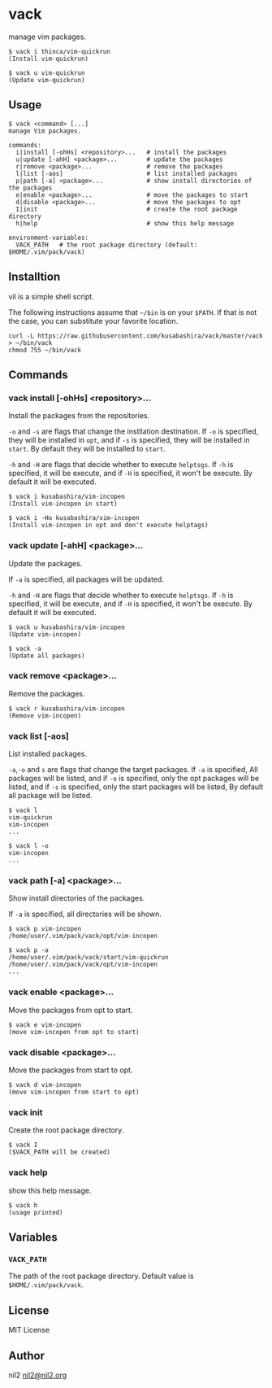 vack
====

manage vim packages.

```
$ vack i thinca/vim-quickrun
(Install vim-quickrun)

$ vack u vim-quickrun
(Update vim-quickrun)
```

Usage
-----

```
$ vack <command> [...]
manage Vim packages.

commands:
  i|install [-ohHs] <repository>...   # install the packages
  u|update [-ahH] <package>...        # update the packages
  r|remove <package>...               # remove the packages
  l|list [-aos]                       # list installed packages
  p|path [-a] <package>...            # show install directories of the packages
  e|enable <package>...               # move the packages to start
  d|disable <package>...              # move the packages to opt
  I|init                              # create the root package directory
  h|help                              # show this help message

environment-variables:
  VACK_PATH   # the root package directory (default: $HOME/.vim/pack/vack)
```

Installtion
-----------

vil is a simple shell script.

The following instructions assume that `~/bin` is on your `$PATH`. If that is not the case, you can substitute your favorite location.

```
curl -L https://raw.githubusercontent.com/kusabashira/vack/master/vack > ~/bin/vack
chmod 755 ~/bin/vack
```

Commands
--------

### vack install [-ohHs] \<repository\>...   

Install the packages from the repositories.

`-o` and `-s` are flags that change the instllation destination.
If `-o` is specified, they will be installed in `opt`,
and if `-s` is specified, they will be installed in `start`.
By default they will be installed to `start`.

`-h` and `-H` are flags that decide whether to execute `helptsgs`.
If `-h` is specified, it will be execute,
and if `-H` is specified, it won't be execute.
By default it will be executed.

```
$ vack i kusabashira/vim-incopen
(Install vim-incopen in start)

$ vack i -Ho kusabashira/vim-incopen
(Install vim-incopen in opt and don't execute helptags)
```

### vack update [-ahH] \<package\>...        

Update the packages.

If `-a` is specified, all packages will be updated.

`-h` and `-H` are flags that decide whether to execute `helptsgs`.
If `-h` is specified, it will be execute,
and if `-H` is specified, it won't be execute.
By default it will be executed.

```
$ vack u kusabashira/vim-incopen
(Update vim-incopen)

$ vack -a
(Update all packages)
```

### vack remove \<package\>...               

Remove the packages.

```
$ vack r kusabashira/vim-incopen
(Remove vim-incopen)
```

### vack list [-aos]                       

List installed packages.

`-a`,`-o` and `s` are flags that change the target packages.
If `-a` is specified, All packages will be listed,
and if `-o` is specified, only the opt packages will be listed,
and if `-s` is specified, only the start packages will be listed,
By default all package will be listed.

```
$ vack l
vim-quickrun
vim-incopen
...

$ vack l -o
vim-incopen
...
```

### vack path [-a] \<package\>...            

Show install directories of the packages.

If `-a` is specified, all directories will be shown.

```
$ vack p vim-incopen
/home/user/.vim/pack/vack/opt/vim-incopen

$ vack p -a
/home/user/.vim/pack/vack/start/vim-quickrun
/home/user/.vim/pack/vack/opt/vim-incopen
...
```

### vack enable \<package\>...               

Move the packages from opt to start.

```
$ vack e vim-incopen
(move vim-incopen from opt to start)
```

### vack disable \<package\>...              

Move the packages from start to opt.

```
$ vack d vim-incopen
(move vim-incopen from start to opt)
```

### vack init                              

Create the root package directory.

```
$ vack I
($VACK_PATH will be created)
```

### vack help                              

show this help message.

```
$ vack h
(usage printed)
```

Variables
---------

### `VACK_PATH`

The path of the root package directory.
Default value is `$HOME/.vim/pack/vack`.

License
-------

MIT License

Author
------

nil2 <nil2@nil2.org>
